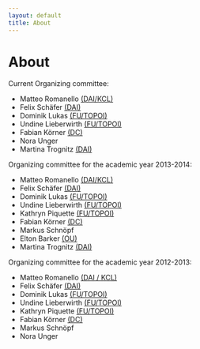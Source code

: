 ```yaml
---
layout: default
title: About
---
```


# About

Current Organizing committee:

* Matteo Romanello <a href="http://phd.mr56k.info/about#bio" target="_blank">(DAI/KCL)</a>
* Felix Schäfer <a href="http://www.dainst.org/de/profile/felix-f-schaefer" target="_blank">(DAI)</a>
* Dominik Lukas <a href="http://www.topoi.org/person/lukas-dominik/" target="_blank">(FU/TOPOI)</a>
* Undine Lieberwirth <a href="http://www.topoi.org/person/lieberwirth-undine/" target="_blank">(FU/TOPOI)</a>
* Fabian Körner <a href="http://wiki.digitalclassicist.org/User:FabianKoerner" target="_blank">(DC)</a>
* Nora Unger
* Martina Trognitz <a href="http://www.dainst.org/en/profile/martina-trognitz" target="_blank">(DAI)</a>

Organizing committee for the academic year 2013-2014:

* Matteo Romanello <a href="http://phd.mr56k.info/about#bio" target="_blank">(DAI/KCL)</a>
* Felix Schäfer <a href="http://www.dainst.org/de/profile/felix-f-schaefer" target="_blank">(DAI)</a>
* Dominik Lukas <a href="http://www.topoi.org/person/lukas-dominik/" target="_blank">(FU/TOPOI)</a>
* Undine Lieberwirth <a href="http://www.topoi.org/person/lieberwirth-undine/" target="_blank">(FU/TOPOI)</a>
* Kathryn Piquette <a href="http://www.topoi.org/person/piquette-kathryn-e/" target="_blank">(FU/TOPOI)</a>
* Fabian Körner <a href="http://wiki.digitalclassicist.org/User:FabianKoerner" target="_blank">(DC)</a>
* Markus Schnöpf
* Elton Barker <a href="http://www.open.ac.uk/Arts/classical-studies/barker.shtml" target="_blank">(OU)</a>
* Martina Trognitz <a href="http://www.dainst.org/en/profile/martina-trognitz" target="_blank">(DAI)</a>


Organizing committee for the academic year 2012-2013:

* Matteo Romanello <a href="http://phd.mr56k.info/about#bio" target="_blank">(DAI / KCL)</a>
* Felix Schäfer <a href="http://www.dainst.org/de/profile/felix-f-schaefer" target="_blank">(DAI)</a>
* Dominik Lukas <a href="http://www.topoi.org/person/lukas-dominik/" target="_blank">(FU/TOPOI)</a>
* Undine Lieberwirth <a href="http://www.topoi.org/person/lieberwirth-undine/" target="_blank">(FU/TOPOI)</a>
* Kathryn Piquette <a href="http://www.topoi.org/person/piquette-kathryn-e/" target="_blank">(FU/TOPOI)</a>
* Fabian Körner <a href="http://wiki.digitalclassicist.org/User:FabianKoerner" target="_blank">(DC)</a>
* Markus Schnöpf
* Nora Unger
